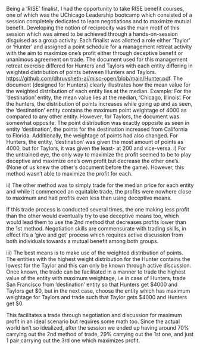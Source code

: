 Being a ‘RISE’ finalist, I had the opportunity to take RISE benefit courses, one of which was the UChicago Leadership bootcamp which consisted of a session completely dedicated to learn negotiations and to maximize mutual benefit. Developing the notion of reciprocity was the main motif of this session which was aimed to be achieved through a hands-on-session disguised as a group activity. Each finalist was allotted a role either ‘Taylor’ or ‘Hunter’ and assigned a point schedule for a management retreat activity with the aim to maximize one’s profit either through deceptive benefit or unanimous agreement on trade. The document used for this management retreat exercise differed for Hunters and Taylors with each entity differing in weighted distribution of points between Hunters and Taylors. https://github.com/dhruvsheth-ai/misc-open/blob/main/Hunter.pdf. The document (designed for Hunters) clearly illustrates how the mean value for the weighted distribution of each entity lies at the median. Example: For the ‘destination’ entity, the mean value lies at the median, ‘Chicago, Illinois’. For the hunters, the distribution of points increases while going up and as seen, the ‘destination’ entity contains the maximum point weightage of 4000 as compared to any other entity. However, for Taylors, the document was somewhat opposite. The point distribution was exactly opposite as seen in entity ‘destination’, the points for the destination increased from California to Florida. Additionally, the weightage of points had also changed. For Hunters, the entity, ‘destination’ was given the most amount of points as 4000, but for Taylors, it was given the least- at 200 and vice-versa.
i) For the untrained eye, the only way to maximize the profit seemed to be to play deceptive and maximize one’s own profit but decrease the other one’s. (None of us knew the other's document before the game). However, this method wasn’t able to maximize the profit for each. 
 
ii) The other method was to simply trade for the median price for each entity and while it commenced an equitable trade, the profits were nowhere close to maximum and had profits even less than using deceptive means.
 
If this trade process is conducted several times, the one making less profit than the other would eventually try to use deceptive means too, which would lead them to use the 2nd method that decreases profits lower than the 1st method. Negotiation skills are commensurate with trading skills, in effect it’s a ‘give and get’ process which requires active discussion from both individuals towards a mutual benefit among both groups. 
 
iii) The best means is to make use of the weighted distribution of points. The entities with the highest weight distribution for the Hunter contains the lowest for the Taylor and this can only be known through active discussion. Once known, the trade can be facilitated in a manner to trade the highest value of the entity with maximum weightage, i.e in case of Hunters, trade San Francisco from ‘destination’ entity so that Hunters get $4000 and Taylors get $0, but in the next case, choose the entity which has maximum weightage for Taylors and trade such that Taylor gets $4000 and Hunters get $0. 
 
This facilitates a trade through negotiation and discussion for maximum profit in an ideal scenario but requires some math too. Since the actual world isn’t so idealized, after the session we ended up having around 70% carrying out the 2nd method of trade, 29% carrying out the 1st one, and just 1 pair carrying out the 3rd one which maximizes profit. 

